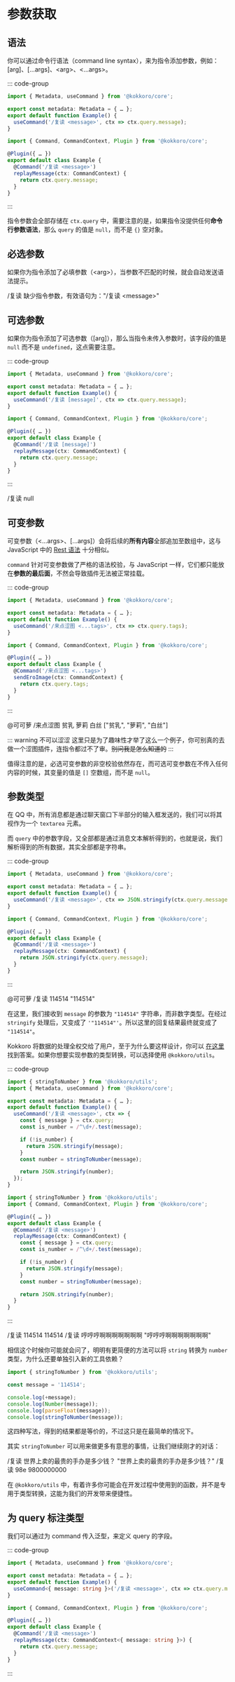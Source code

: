# 参数获取

## 语法

你可以通过命令行语法（command line syntax），来为指令添加参数，例如：[arg]、[...args]、&lt;arg>、&lt;...args>。

::: code-group

```typescript [Hook] {5}
import { Metadata, useCommand } from '@kokkoro/core';

export const metadata: Metadata = { … };
export default function Example() {
  useCommand('/复读 <message>', ctx => ctx.query.message);
}
```

```typescript [Decorator] {5}
import { Command, CommandContext, Plugin } from '@kokkoro/core';

@Plugin({ … })
export default class Example {
  @Command('/复读 <message>')
  replayMessage(ctx: CommandContext) {
    return ctx.query.message;
  }
}
```

:::

指令参数会全部存储在 `ctx.query` 中，需要注意的是，如果指令没提供任何**命令行参数语法**，那么 `query` 的值是 `null`，而不是 `{}` 空对象。

## 必选参数

如果你为指令添加了必填参数（&lt;arg>），当参数不匹配的时候，就会自动发送语法提示。

<ChatPanel>
  <ChatMessage qq="2225151531" nickname="Yuki" at="可可萝">/复读</ChatMessage>
  <ChatMessage qq="2854205915" nickname="可可萝">缺少指令参数，有效语句为："/复读 &lt;message>"</ChatMessage>
</ChatPanel>

## 可选参数

如果你为指令添加了可选参数（[arg]），那么当指令未传入参数时，该字段的值是 `null` 而不是 `undefined`，这点需要注意。

::: code-group

```typescript [Hook] {5}
import { Metadata, useCommand } from '@kokkoro/core';

export const metadata: Metadata = { … };
export default function Example() {
  useCommand('/复读 [message]', ctx => ctx.query.message);
}
```

```typescript [Decorator] {5}
import { Command, CommandContext, Plugin } from '@kokkoro/core';

@Plugin({ … })
export default class Example {
  @Command('/复读 [message]')
  replayMessage(ctx: CommandContext) {
    return ctx.query.message;
  }
}
```

:::

<ChatPanel>
  <ChatMessage qq="2225151531" nickname="Yuki" at="可可萝">/复读</ChatMessage>
  <ChatMessage qq="2854205915" nickname="可可萝">null</ChatMessage>
</ChatPanel>

## 可变参数

可变参数（&lt;...args>、[...args]）会将后续的**所有内容**全部追加至数组中，这与 JavaScript 中的 [Rest 语法](https://zh.javascript.info/rest-parameters-spread) 十分相似。

`command` 针对可变参数做了严格的语法校验，与 JavaScript 一样，它们都只能放在**参数的最后面**，不然会导致插件无法被正常挂载。

::: code-group

```typescript [Hook] {5}
import { Metadata, useCommand } from '@kokkoro/core';

export const metadata: Metadata = { … };
export default function Example() {
  useCommand('/来点涩图 <...tags>', ctx => ctx.query.tags);
}
```

```typescript [Decorator] {5}
import { Command, CommandContext, Plugin } from '@kokkoro/core';

@Plugin({ … })
export default class Example {
  @Command('/来点涩图 <...tags>')
  sendEroImage(ctx: CommandContext) {
    return ctx.query.tags;
  }
}
```

:::

<ChatPanel>
  <ChatMessage qq="2225151531" nickname="Yuki">@可可萝 /来点涩图 贫乳 萝莉 白丝</ChatMessage>
  <ChatMessage qq="2854205915" nickname="可可萝">["贫乳", "萝莉", "白丝"]</ChatMessage>
</ChatPanel>

::: warning 不可以涩涩
这里只是为了趣味性才举了这么一个例子，你可别真的去做一个涩图插件，连指令都过不了审。~~别问我是怎么知道的~~
:::

值得注意的是，必选可变参数的非空校验依然存在，而可选可变参数在不传入任何内容的时候，其变量的值是 `[]` 空数组，而不是 `null`。

## 参数类型

在 QQ 中，所有消息都是通过聊天窗口下半部分的输入框发送的，我们可以将其视作为一个 `textarea` 元素。

而 `query` 中的参数字段，又全部都是通过消息文本解析得到的，也就是说，我们解析得到的所有数据，其实全部都是字符串。

::: code-group

```typescript [Hook] {5}
import { Metadata, useCommand } from '@kokkoro/core';

export const metadata: Metadata = { … };
export default function Example() {
  useCommand('/复读 <message>', ctx => JSON.stringify(ctx.query.message));
}
```

```typescript [Decorator] {7}
import { Command, CommandContext, Plugin } from '@kokkoro/core';

@Plugin({ … })
export default class Example {
  @Command('/复读 <message>')
  replayMessage(ctx: CommandContext) {
    return JSON.stringify(ctx.query.message);
  }
}
```

:::

<ChatPanel>
  <ChatMessage qq="2225151531" nickname="Yuki">@可可萝 /复读 114514</ChatMessage>
  <ChatMessage qq="2854205915" nickname="可可萝">"114514"</ChatMessage>
</ChatPanel>

在这里，我们接收到 `message` 的参数为 `"114514"` 字符串，而非数字类型。在经过 `stringify` 处理后，又变成了 `'"114514"'`。所以这里的回复结果最终就变成了 `"114514"`。

Kokkoro 将数据的处理全权交给了用户，至于为什么要这样设计，你可以 [在这里](/about/faq) 找到答案。如果你想要实现参数的类型转换，可以选择使用 `@kokkoro/utils`。

::: code-group

```typescript [Hook] {1,13}
import { stringToNumber } from '@kokkoro/utils';
import { Metadata, useCommand } from '@kokkoro/core';

export const metadata: Metadata = { … };
export default function Example() {
  useCommand('/复读 <message>', ctx => {
    const { message } = ctx.query;
    const is_number = /^\d+/.test(message);

    if (!is_number) {
      return JSON.stringify(message);
    }
    const number = stringToNumber(message);

    return JSON.stringify(number);
  });
}
```

```typescript [Decorator] {1,14}
import { stringToNumber } from '@kokkoro/utils';
import { Command, CommandContext, Plugin } from '@kokkoro/core';

@Plugin({ … })
export default class Example {
  @Command('/复读 <message>')
  replayMessage(ctx: CommandContext) {
    const { message } = ctx.query;
    const is_number = /^\d+/.test(message);

    if (!is_number) {
      return JSON.stringify(message);
    }
    const number = stringToNumber(message);

    return JSON.stringify(number);
  }
}
```

:::

<ChatPanel>
  <ChatMessage qq="2225151531" nickname="Yuki" at="可可萝">/复读 114514</ChatMessage>
  <ChatMessage qq="2854205915" nickname="可可萝">114514</ChatMessage>
  <ChatMessage qq="2225151531" nickname="Yuki" at="可可萝">/复读 哼哼哼啊啊啊啊啊啊啊</ChatMessage>
  <ChatMessage qq="2854205915" nickname="可可萝">"哼哼哼啊啊啊啊啊啊啊"</ChatMessage>
</ChatPanel>

相信这个时候你可能就会问了，明明有更简便的方法可以将 `string` 转换为 `number` 类型，为什么还要单独引入新的工具依赖？

```javascript
import { stringToNumber } from '@kokkoro/utils';

const message = '114514';

console.log(+message);
console.log(Number(message));
console.log(parseFloat(message));
console.log(stringToNumber(message));
```

这四种写法，得到的结果都是等价的，不过这只是在最简单的情况下。

其实 `stringToNumber` 可以用来做更多有意思的事情，让我们继续刚才的对话：

<ChatPanel>
  <ChatMessage qq="2225151531" nickname="Yuki" at="可可萝">/复读 世界上卖的最贵的手办是多少钱？</ChatMessage>
  <ChatMessage qq="2854205915" nickname="可可萝">"世界上卖的最贵的手办是多少钱？"</ChatMessage>
  <ChatMessage qq="2225151531" nickname="Yuki" at="可可萝">/复读 98e</ChatMessage>
  <ChatMessage qq="2854205915" nickname="可可萝">9800000000</ChatMessage>
</ChatPanel>

在 `@kokkoro/utils` 中，有着许多你可能会在开发过程中使用到的函数，并不是专用于类型转换，这能为我们的开发带来便捷性。

## 为 query 标注类型

我们可以通过为 command 传入泛型，来定义 query 的字段。

::: code-group

```typescript [Hook] {5}
import { Metadata, useCommand } from '@kokkoro/core';

export const metadata: Metadata = { … };
export default function Example() {
  useCommand<{ message: string }>('/复读 <message>', ctx => ctx.query.message);
}
```

```typescript [Decorator] {6}
import { Command, CommandContext, Plugin } from '@kokkoro/core';

@Plugin({ … })
export default class Example {
  @Command('/复读 <message>')
  replayMessage(ctx: CommandContext<{ message: string }>) {
    return ctx.query.message;
  }
}
```

:::
